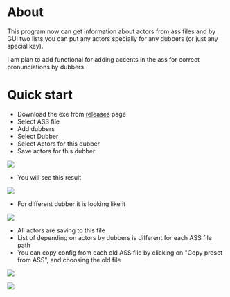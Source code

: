 # About

This program now can get information about actors
from ass files and by GUI two lists you can put
any actors specially for any dubbers 
(or just any special key).

I am plan to add functional for adding accents in
the ass for correct pronunciations by dubbers.

# Quick start 
- Download the exe from 
[releases](https://github.com/justsoftwares/subtitles-utils-py/releases) page
- Select ASS file
- Add dubbers
- Select Dubber
- Select Actors for this dubber
- Save actors for this dubber

![](https://raw.githubusercontent.com/justsoftwares/subtitles-utils-py/master/screenshots/01.webp)

- You will see this result

![](https://raw.githubusercontent.com/justsoftwares/subtitles-utils-py/master/screenshots/02.webp)

- For different dubber it is looking like it

![](https://raw.githubusercontent.com/justsoftwares/subtitles-utils-py/master/screenshots/03.webp)

- All actors are saving to this file
- List of depending on actors by dubbers is different for
each ASS file path
- You can copy config from each old ASS file
by clicking on "Copy preset from ASS",
and choosing the old file 

![](https://raw.githubusercontent.com/justsoftwares/subtitles-utils-py/master/screenshots/04.webp)

![](https://raw.githubusercontent.com/justsoftwares/subtitles-utils-py/master/screenshots/05.webp)